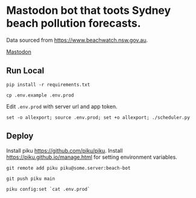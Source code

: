 # Mastodon bot that toots Sydney beach pollution forecasts.

Data sourced from https://www.beachwatch.nsw.gov.au.

<a rel="me" href="https://botsin.space/@BeachBot">Mastodon</a>

## Run Local

`pip install -r requirements.txt`

`cp .env.example .env.prod`

Edit `.env.prod` with server url and app token.

`set -o allexport; source .env.prod; set +o allexport; ./scheduler.py`

##  Deploy

Install piku https://github.com/piku/piku. Install https://piku.github.io/manage.html for setting environment variables.

`git remote add piku piku@some.server:beach-bot`

`git push piku main`

```piku config:set `cat .env.prod` ```
